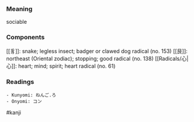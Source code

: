 ### Meaning

sociable

### Components

[[豸]]: snake; legless insect; badger or clawed dog radical (no. 153) [[艮]]: northeast (Oriental zodiac); stopping; good radical (no. 138) [[Radicals/心|心]]: heart; mind; spirit; heart radical (no. 61)

### Readings

```
- Kunyomi: ねんご.ろ
- Onyomi: コン
```

#kanji
